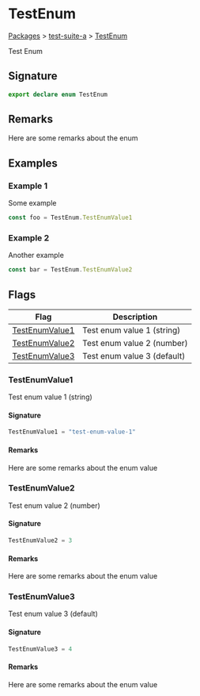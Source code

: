 # TestEnum

[Packages](/) > [test-suite-a](/test-suite-a/) > [TestEnum](/test-suite-a/testenum-enum)

Test Enum

<h2 id="testenum-signature">Signature</h2>

```typescript
export declare enum TestEnum
```

<h2 id="testenum-remarks">Remarks</h2>

Here are some remarks about the enum

<h2 id="testenum-examples">Examples</h2>

<h3 id="testenum-example1">Example 1</h3>

Some example

```typescript
const foo = TestEnum.TestEnumValue1
```

<h3 id="testenum-example2">Example 2</h3>

Another example

```ts
const bar = TestEnum.TestEnumValue2
```

## Flags

| Flag | Description |
| - | - |
| [TestEnumValue1](/test-suite-a/testenum-enum#testenumvalue1-enummember) | Test enum value 1 (string) |
| [TestEnumValue2](/test-suite-a/testenum-enum#testenumvalue2-enummember) | Test enum value 2 (number) |
| [TestEnumValue3](/test-suite-a/testenum-enum#testenumvalue3-enummember) | Test enum value 3 (default) |

<h3 id="testenumvalue1-enummember">TestEnumValue1</h3>

Test enum value 1 (string)

<h4 id="testenumvalue1-signature">Signature</h4>

```typescript
TestEnumValue1 = "test-enum-value-1"
```

<h4 id="testenumvalue1-remarks">Remarks</h4>

Here are some remarks about the enum value

<h3 id="testenumvalue2-enummember">TestEnumValue2</h3>

Test enum value 2 (number)

<h4 id="testenumvalue2-signature">Signature</h4>

```typescript
TestEnumValue2 = 3
```

<h4 id="testenumvalue2-remarks">Remarks</h4>

Here are some remarks about the enum value

<h3 id="testenumvalue3-enummember">TestEnumValue3</h3>

Test enum value 3 (default)

<h4 id="testenumvalue3-signature">Signature</h4>

```typescript
TestEnumValue3 = 4
```

<h4 id="testenumvalue3-remarks">Remarks</h4>

Here are some remarks about the enum value
